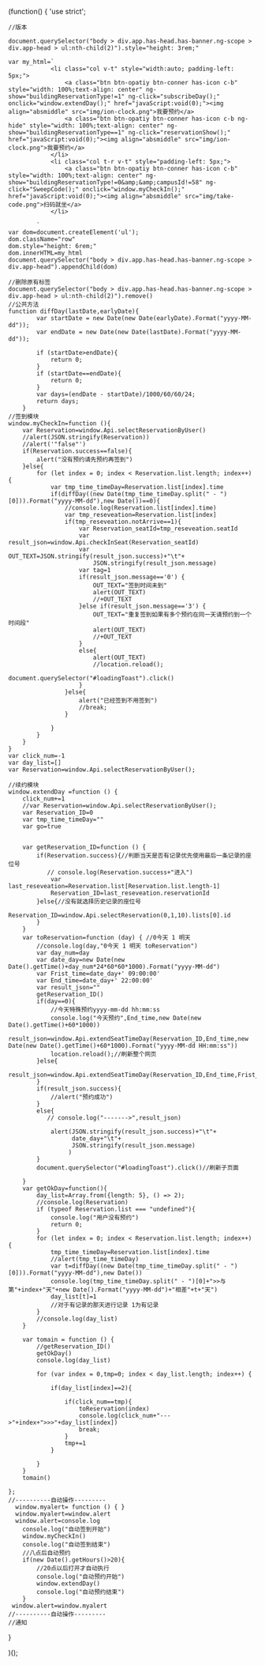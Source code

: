 (function() {
    'use strict';
 
    //版本
 
    document.querySelector("body > div.app.has-head.has-banner.ng-scope > div.app-head > ul:nth-child(2)").style="height: 3rem;"
 
    var my_html=`
				<li class="col v-t" style="width:auto; padding-left: 5px;">
					<a class="btn btn-opatiy btn-conner has-icon c-b" style="width: 100%;text-align: center" ng-show="buildingReservationType!=1" ng-click="subscribeDay();" onclick="window.extendDay();" href="javaScript:void(0);"><img align="absmiddle" src="img/ion-clock.png">我要预约</a>
					<a class="btn btn-opatiy btn-conner has-icon c-b ng-hide" style="width: 100%;text-align: center" ng-show="buildingReservationType==1" ng-click="reservationShow();" href="javaScript:void(0);"><img align="absmiddle" src="img/ion-clock.png">我要预约</a>
				</li>
				<li class="col t-r v-t" style="padding-left: 5px;">
					<a class="btn btn-opatiy btn-conner has-icon c-b" style="width: 100%;text-align: center" ng-show="buildingReservationType!=0&amp;&amp;campusId!=58" ng-click="SweepCode();" onclick="window.myCheckIn();" href="javaScript:void(0);"><img align="absmiddle" src="img/take-code.png">扫码就坐</a>
				</li>
 
			`
    var dom=document.createElement('ul');
    dom.className="row"
    dom.style="height: 6rem;"
    dom.innerHTML=my_html
    document.querySelector("body > div.app.has-head.has-banner.ng-scope > div.app-head").appendChild(dom)
 
    //删除原有标签
    document.querySelector("body > div.app.has-head.has-banner.ng-scope > div.app-head > ul:nth-child(2)").remove()
    //公共方法
    function diffDay(lastDate,earlyDate){
            var startDate = new Date(new Date(earlyDate).Format("yyyy-MM-dd"));
            var endDate = new Date(new Date(lastDate).Format("yyyy-MM-dd"));
 
            if (startDate>endDate){
                return 0;
            }
            if (startDate==endDate){
                return 0;
            }
            var days=(endDate - startDate)/1000/60/60/24;
            return days;
        }
    //签到模块
    window.myCheckIn=function (){
        var Reservation=window.Api.selectReservationByUser()
        //alert(JSON.stringify(Reservation))
        //alert('"false"')
        if(Reservation.success==false){
            alert("没有预约请先预约再签到")
        }else{
            for (let index = 0; index < Reservation.list.length; index++) {
                var tmp_time_timeDay=Reservation.list[index].time
                if(diffDay((new Date(tmp_time_timeDay.split(" - ")[0])).Format("yyyy-MM-dd"),new Date())==0){
                    //console.log(Reservation.list[index].time)
                    var tmp_reseveation=Reservation.list[index]
                    if(tmp_reseveation.notArrive==1){
                        var Reservation_seatId=tmp_reseveation.seatId
                        var result_json=window.Api.checkInSeat(Reservation_seatId)
                        var OUT_TEXT=JSON.stringify(result_json.success)+"\t"+
                            JSON.stringify(result_json.message)
                        var tag=1
                        if(result_json.message=='0') {
                            OUT_TEXT="签到时间未到"
                            alert(OUT_TEXT)
                            //+OUT_TEXT
                        }else if(result_json.message=='3') {
                            OUT_TEXT="重复签到如果有多个预约在同一天请预约到一个时间段"
                            alert(OUT_TEXT)
                            //+OUT_TEXT
                        }
                        else{
                            alert(OUT_TEXT)
                            //location.reload();
                            document.querySelector("#loadingToast").click()
                        }
                    }else{
                        alert("已经签到不用签到")
                        //break;
                    }
 
                }
            }
        }
    }
    var click_num=-1
    var day_list=[]
    var Reservation=window.Api.selectReservationByUser();
 
    //续约模块
    window.extendDay =function () {
        click_num+=1
        //var Reservation=window.Api.selectReservationByUser();
        var Reservation_ID=0
        var tmp_time_timeDay=""
        var go=true
 
 
        var getReservation_ID=function () {
            if(Reservation.success){//判断当天是否有记录优先使用最后一条记录的座位号
               // console.log(Reservation.success+"进入")
                var last_reseveation=Reservation.list[Reservation.list.length-1]
                Reservation_ID=last_reseveation.reservationId
            }else{//没有就选择历史记录的座位号
                Reservation_ID=window.Api.selectReservation(0,1,10).lists[0].id
            }
        }
        var toReservation=function (day) { //0今天 1 明天
            //console.log(day,"0今天 1 明天 toReservation")
            var day_num=day
            var date_day=new Date(new Date().getTime()+day_num*24*60*60*1000).Format("yyyy-MM-dd")
            var Frist_time=date_day+' 09:00:00'
            var End_time=date_day+' 22:00:00'
            var result_json=""
            getReservation_ID()
            if(day==0){
                //今天特殊预约yyyy-mm-dd hh:mm:ss
                console.log("今天预约",End_time,new Date(new Date().getTime()+60*1000))
                result_json=window.Api.extendSeatTimeDay(Reservation_ID,End_time,new Date(new Date().getTime()+60*1000).Format("yyyy-MM-dd HH:mm:ss"))
                location.reload();//刷新整个网页
            }else{
                result_json=window.Api.extendSeatTimeDay(Reservation_ID,End_time,Frist_time)
            }
            if(result_json.success){
                //alert("预约成功")
            }
            else{
               // console.log("------->",result_json)
 
                alert(JSON.stringify(result_json.success)+"\t"+
                      date_day+"\t"+
                      JSON.stringify(result_json.message)
                     )
            }
            document.querySelector("#loadingToast").click()//刷新子页面
 
        }
        var getOkDay=function(){
            day_list=Array.from({length: 5}, () => 2);
            //console.log(Reservation)
            if (typeof Reservation.list === "undefined"){
                console.log("用户没有预约")
                return 0;
            }
            for (let index = 0; index < Reservation.list.length; index++) {
                tmp_time_timeDay=Reservation.list[index].time
                //alert(tmp_time_timeDay)
                var t=diffDay((new Date(tmp_time_timeDay.split(" - ")[0])).Format("yyyy-MM-dd"),new Date())
                console.log(tmp_time_timeDay.split(" - ")[0]+">>与第"+index+"天"+new Date().Format("yyyy-MM-dd")+"相差"+t+"天")
                day_list[t]=1
                //对于有记录的那天进行记录 1为有记录
            }
            //console.log(day_list)
        }
 
        var tomain = function () {
            //getReservation_ID()
            getOkDay()
            console.log(day_list)
 
            for (var index = 0,tmp=0; index < day_list.length; index++) {
 
                if(day_list[index]==2){
 
                    if(click_num==tmp){
                        toReservation(index)
                        console.log(click_num+"--->"+index+">>>"+day_list[index])
                        break;
                    }
                    tmp+=1
                }
 
            }
        }
        tomain()
 
    };
    //----------自动操作---------
      window.myalert= function () { }
      window.myalert=window.alert
      window.alert=console.log
        console.log("自动签到开始")
        window.myCheckIn()
        console.log("自动签到结束")
        //八点后自动预约
        if(new Date().getHours()>20){
            //20点以后打开才自动执行
            console.log("自动预约开始")
            window.extendDay()
            console.log("自动预约结束")
        }
     window.alert=window.myalert
    //----------自动操作---------
    //通知
 
 
}
 
)();

